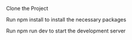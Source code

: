 Clone the Project

Run npm install to install the necessary packages

Run npm run dev to start the development server